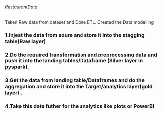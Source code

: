###### RestaurantData
Taken Raw data from dataset and Done ETL. Created the Data modelling  


### 1.Injest the data from soure and store it into the stagging table(Raw layer)
### 2.Do the required transformation and preprocessing data and push it into the landing tables/Dataframe (Silver layer in pyspark).
### 3.Get the data from landing table/Dataframes and do the aggregation and store it into the Target/analytics layer(gold layer) .
### 4.Take this data futher for the analytics like plots or PowerBI
